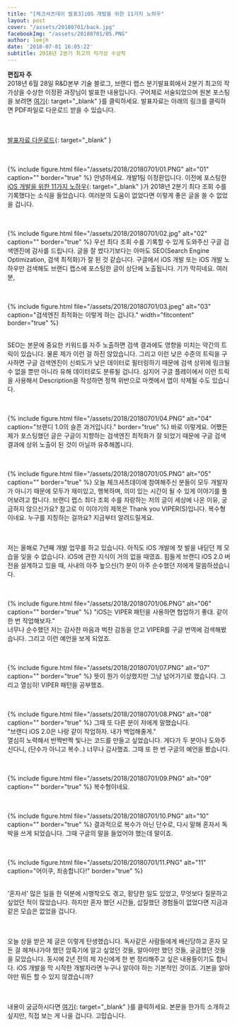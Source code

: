 ```yaml
---
title: "[체크셔츠데이 발표3]iOS 개발을 위한 11가지 노하우"
layout: post
cover: "/assets/20180701/back.jpg"
facebookImg: "/assets/20180701/05.PNG"
author: leejh
date: '2018-07-01 16:05:22'
subtitle: 2018년 2분기 최고의 작가상 수상작
---
```


**편집자 주**<br>
2018년 6월 28일 R&D본부 기술 블로그, 브랜디 랩스 분기발표회에서 2분기 최고의 작가상을 수상한 이정환 과장님이 발표한 내용입니다. 구어체로 서술되었으며 원본 포스팅을 보려면 [여기](http://labs.brandi.co.kr/2018/01/08/leejh.html){: target="_blank" }를 클릭하세요. 발표자료는 아래의 링크를 클릭하면 PDF파일로 다운로드 받을 수 있습니다. <br><br><br>

[발표자료 다운로드](https://drive.google.com/file/d/1wmvGfNRVV-de5ueR01BXeYcICfoFB8ll/view?usp=sharing){: target="_blank" } <br><br><br>

{% include figure.html file="/assets/2018/20180701/01.PNG" alt="01" caption="" border="true" %}
안녕하세요. 개발1팀 이정환입니다. 이전에 포스팅한 [iOS 개발을 위한 11가지 노하우](http://labs.brandi.co.kr/2018/01/08/leejh.html){: target="_blank" }가 2018년 2분기 최다 조회 수를 기록했다는 소식을 들었습니다. 여러분의 도움이 없었다면 이렇게 좋은 글을 쓸 수 없었을 겁니다. <br><br><br>

{% include figure.html file="/assets/2018/20180701/02.jpg" alt="02" caption="" border="true" %}
우선 최다 조회 수를 기록할 수 있게 도와주신 구글 검색엔진에 감사를 드립니다. 글을 잘 썼다기보다는 아마도 SEO(Search Engine Optimization, 검색 최적화)가 잘 된 것 같습니다. 구글에서 iOS 개발 또는 iOS 개발 노하우만 검색해도 브랜디 랩스에 포스팅한 글이 상단에 노출됩니다. 기가 막히네요. 여러분,<br><br> <br>

{% include figure.html file="/assets/2018/20180701/03.jpeg" alt="03" caption="검색엔진 최적화는 이렇게 하는 겁니다." width="fitcontent" border="true" %}<br><br>

SEO는 본문에 중요한 키워드를 자주 노출하면 검색 결과에도 영향을 미치는 약간의 트릭이 있습니다. 물론 제가 이런 걸 하진 않았습니다. 그리고 이런 낮은 수준의 트릭을 구사하면 구글 검색엔진이 신뢰도가 낮은 데이터로 필터링하기 때문에 검색 상위에 링크될 수 없을 뿐만 아니라 유해 데이터로도 분류될 겁니다. 심지어 구글 플레이에서 이런 트릭을 사용해서 Description을 작성하면 정책 위반으로 마켓에서 앱이 삭제될 수도 있습니다.  <br><br><br>

{% include figure.html file="/assets/2018/20180701/04.PNG" alt="04" caption="브랜디 1.0의 슬픈 과거입니다." border="true" %}
바로 이렇게요. 어쨌든 제가 포스팅했던 글은 구글이 지향하는 검색엔진 최적화가 잘 되었기 때문에 구글 검색 결과에 상위 노출이 된 것이 아닐까 유추해봅니다.<br><br><br>

{% include figure.html file="/assets/2018/20180701/05.PNG" alt="05" caption="" border="true" %}
오늘 체크셔츠데이에 참여해주신 분들이 모두 개발자가 아니기 때문에 모두가 재미있고, 행복하며, 의미 있는 시간이 될 수 있게 이야기를 풀어보려고 합니다. 브랜디 랩스 최다 조회 수를 자랑하는 저의 글이 세상에 나온 이유, 궁금하지 않으신가요? 참고로 이 이야기의 제목은  Thank you VIPER(S)입니다. 복수형이네요. 누구를 지칭하는 걸까요? 지금부터 알려드릴게요.<br><br><br>

저는 올해로 7년째 개발 업무를 하고 있습니다. 아직도 iOS 개발에 첫 발을 내딛던 제 모습을 잊을 수 없습니다. iOS에 관한 지식이 거의 없을 때였죠. 힘들게 브랜디 iOS 2.0 버전을 설계하고 있을 때, 사내의 아주 높으신(?) 분이 아주 순수했던 저에게 말씀하셨습니다.<br><br><br>

{% include figure.html file="/assets/2018/20180701/06.PNG" alt="06" caption="" border="true" %}
"iOS는 VIPER 패턴을 사용하면 협업하기 좋대. 같이 한 번 작업해보자."<br>
너무나 순수했던 저는 감사한 마음과 벅찬 감동을 안고 VIPER를 구글 번역에 검색해봤습니다. 그리고 이런 예언을 보게 되었죠.<br><br><br>

{% include figure.html file="/assets/2018/20180701/07.PNG" alt="07" caption="" border="true" %}
뜻이 뭔가 이상했지만 그냥 넘어가기로 했습니다. 그리고 열심히! VIPER 패턴을 공부했죠.<br><br><br>

{% include figure.html file="/assets/2018/20180701/08.PNG" alt="08" caption="" border="true" %}
그때 또 다른 분이 저에게 말했습니다.<br>
"브랜디 iOS 2.0은 나랑 같이 작업하자. 내가 백업해줄게."<br>
열심히 노력해서 반짝반짝 빛나는 코드를 만들고 싶었습니다. 게다가 두 분이나 도와주신다니, (단수가 아니고 복수..) 너무나 감사했죠. 그때 또 한 번 구글의 예언을 봤습니다.<br><br><br>

{% include figure.html file="/assets/2018/20180701/09.PNG" alt="09" caption="" border="true" %}
복수형이네요.<br><br><br>

{% include figure.html file="/assets/2018/20180701/10.PNG" alt="10" caption="" border="true" %}
결과적으로 복수가 아닌 단수로, 다시 말해 혼자서 독박을 쓰게 되었습니다. 그때 구글의 말을 들었어야 했는데 말이죠.<br><br><br>

{% include figure.html file="/assets/2018/20180701/11.PNG" alt="11" caption="어이쿠, 죄송합니다!" border="true" %}
<br><br>

'혼자서' 많은 일을 한 덕분에 시행착오도 겪고, 황당한 일도 있었고, 무엇보다 질문하고 싶었던 적이 많았습니다. 하지만 혼자 했던 시간들, 삽질했던 경험들이 없었다면 지금과 같은 모습은 없었을 겁니다.<br><br><br>

오늘 상을 받은 제 글은 이렇게 탄생했습니다. 독사같은 사람들에게 배신당하고 혼자 모든 걸 헤쳐나가야 했던 암흑기에 알고 싶었던 것들, 알아야만 했던 것들, 궁금했던 것들을 모았습니다. 동시에 2년 전의 제 자신에게 한 번 정리해주고 싶은 내용들이기도 합니다. iOS 개발을 막 시작한 개발자라면 누구나 알아야 하는 기본적인 것이죠. 기본을 알아야만 뭐든 할 수 있지 않겠습니까?<br><br><br>

내용이 궁금하시다면 [여기](http://labs.brandi.co.kr/2018/01/08/leejh.html){: target="_blank" }를 클릭하세요. 본문을 한가득 소개하고 싶지만, 직접 보는 게 나을 겁니다. 고맙습니다.<br><br>
